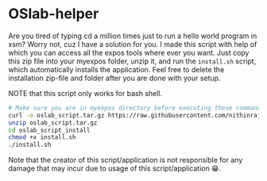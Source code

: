# OSlab-helper

Are you tired of typing cd a million times just to run a hello world program in xsm? Worry not, cuz I have a solution for you. I made this script with help of which you can access all the expos tools where ever you want. Just copy this zip file into your myexpos folder, unzip it, and run the `install.sh` script, which automatically installs the application. Feel free to delete the installation zip-file and folder after you are done with your setup. 

NOTE that this script only works for bash shell.

``` bash
# Make sure you are in myexpos directory before executing these commands 
curl -o oslab_script.tar.gz https://raw.githubusercontent.com/nithinraj04/OSlab-helper/refs/heads/main/oslab_script.tar.gz
unzip oslab_script.tar.gz
cd oslab_script_install
chmod +x install.sh
./install.sh
```

Note that the creator of this script/application is not responsible for any damage that may incur due to usage of this script/application 😁.
